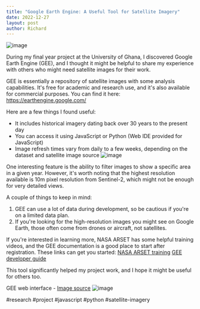 ```yaml
---
title: "Google Earth Engine: A Useful Tool for Satellite Imagery"
date: 2022-12-27
layout: post
author: Richard
---
```


![image](https://github.com/user-attachments/assets/f228193a-fdd1-4708-a78e-76babb867959)

During my final year project at the University of Ghana, I discovered Google Earth Engine (GEE), and I thought it might be helpful to share my experience with others who might need satellite images for their work.

GEE is essentially a repository of satellite images with some analysis capabilities. It's free for academic and research use, and it's also available for commercial purposes. You can find it here: https://earthengine.google.com/

Here are a few things I found useful:

- It includes historical imagery dating back over 30 years to the present day
- You can access it using JavaScript or Python (Web IDE provided for JavaScript)
- Image refresh times vary from daily to a few weeks, depending on the dataset and satellite image source
![image](https://github.com/user-attachments/assets/695be7c4-a6b5-4797-8857-f76cf61a4b09)

One interesting feature is the ability to filter images to show a specific area in a given year. However, it's worth noting that the highest resolution available is 10m pixel resolution from Sentinel-2, which might not be enough for very detailed views.

A couple of things to keep in mind:
1. GEE can use a lot of data during development, so be cautious if you're on a limited data plan.
2. If you're looking for the high-resolution images you might see on Google Earth, those often come from drones or aircraft, not satellites.

If you're interested in learning more, NASA ARSET has some helpful training videos, and the GEE documentation is a good place to start after registration. These links can get you started:
[NASA ARSET training](https://appliedsciences.nasa.gov/join-mission/training/english/fundamentals-satellite-remote-sensing-land-and-water-applications)
[GEE developer guide](https://developers.google.com/earth-engine/guides)

This tool significantly helped my project work, and I hope it might be useful for others too.

GEE web interface - [Image source](https://www.researchgate.net/figure/The-Earth-Engine-interactive-development-environment_fig3_318246365)
![image](https://github.com/user-attachments/assets/213b0937-d8b0-4b12-82fc-9220c977fd39)


#research #project #javascript #python #satellite-imagery
